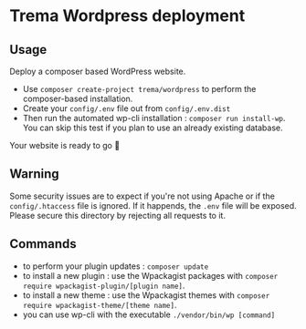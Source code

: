 # Trema Wordpress deployment

## Usage

Deploy a composer based WordPress website.

- Use `composer create-project trema/wordpress` to perform the composer-based installation.
- Create your `config/.env` file out from `config/.env.dist`
- Then run the automated wp-cli installation : `composer run install-wp`. You can skip this test if you plan to use an already existing database.

Your website is ready to go :tada:

## Warning

Some security issues are to expect if you're not using Apache or if the `config/.htaccess` file is ignored. If it happends, the `.env` file will be exposed. Please secure this directory by rejecting all requests to it.

## Commands

- to perform your plugin updates : `composer update`
- to install a new plugin : use the Wpackagist packages with `composer require wpackagist-plugin/[plugin name]`.
- to install a new theme : use the Wpackagist themes with `composer require wpackagist-theme/[theme name]`.
- you can use wp-cli with the executable `./vendor/bin/wp [command]`
